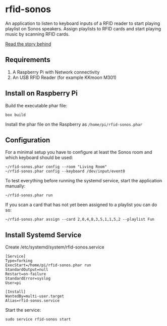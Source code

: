 # rfid-sonos

An application to listen to keyboard inputs of a RFID reader to start
playing playlist on Sonos speakers. Assign playlists to RFID cards and
start playing music by scanning RFID cards.

[Read the story behind](http://0xc2a0.com/001/avoiding-screen-devices.html)

## Requirements

1. A Raspberry Pi with Network connectivity
1. An USB RFID Reader (for example KKmoon M301) 

## Install on Raspberry Pi 

Build the executable phar file:
```
box build
```

Install the phar file on the Raspberry as `/home/pi/rfid-sonos.phar` 

## Configuration

For a minimal setup you have to configure at least the Sonos room and
which keyboard should be used:

```
~/rfid-sonos.phar config --room "Living Room"
~/rfid-sonos.phar config --keyboard /dev/input/event0
```

To test everything before running the systemd service, start the
application manually:

```
~/rfid-sonos.phar run 
``` 

If you scan a card that has not yet been assigned to a playlist 
you can do so:

```
~/rfid-sonos.phar assign --card 2,0,4,8,3,5,1,1,5,2 --playlist Fun
```

## Install Systemd Service

Create /etc/systemd/system/rfid-sonos.service
```
[Service]
Type=forking
ExecStart=/home/pi/rfid-sonos.phar run
StandardOutput=null
Restart=on-failure
StandardError=syslog
User=pi

[Install]
WantedBy=multi-user.target
Alias=rfid-sonos.service
```

Start the service:
```
sudo service rfid-sonos start
```

